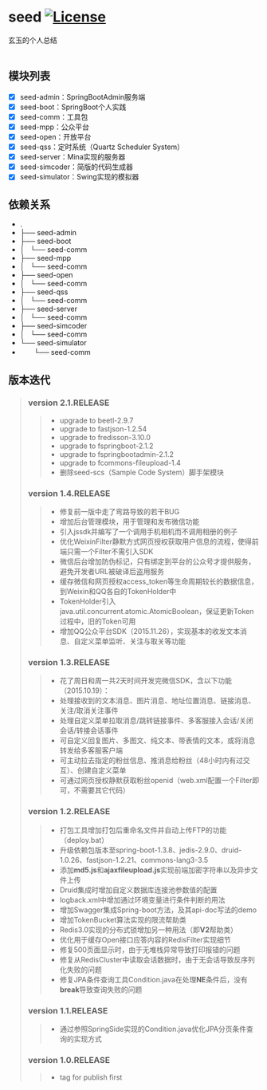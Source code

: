 # seed [![License](https://img.shields.io/hexpm/l/plug.svg)](https://github.com/jadyer/seed/blob/master/LICENSE)
玄玉的个人总结<br/><br/>


## 模块列表

* [x] seed-admin：SpringBootAdmin服务端
* [x] seed-boot：SpringBoot个人实践
* [x] seed-comm：工具包
* [x] seed-mpp：公众平台
* [x] seed-open：开放平台
* [x] seed-qss：定时系统（Quartz Scheduler System）
* [x] seed-server：Mina实现的服务器
* [x] seed-simcoder：简版的代码生成器
* [x] seed-simulator：Swing实现的模拟器

## 依赖关系

* .
* ├── seed-admin
* ├── seed-boot
* │   └── seed-comm
* ├── seed-mpp
* │   └── seed-comm
* ├── seed-open
* │   └── seed-comm
* ├── seed-qss
* │   └── seed-comm
* ├── seed-server
* │   └── seed-comm
* ├── seed-simcoder
* │   └── seed-comm
* └── seed-simulator
*  　　└── seed-comm

## 版本迭代

> ### version 2.1.RELEASE
>> * upgrade to beetl-2.9.7
>> * upgrade to fastjson-1.2.54
>> * upgrade to fredisson-3.10.0
>> * upgrade to fspringboot-2.1.2
>> * upgrade to fspringbootadmin-2.1.2
>> * upgrade to fcommons-fileupload-1.4
>> * 删除seed-scs（Sample Code System）脚手架模块
>
> ### version 1.4.RELEASE
>> * 修复前一版中走了弯路导致的若干BUG
>> * 增加后台管理模块，用于管理和发布微信功能
>> * 引入jssdk并编写了一个调用手机相机而不调用相册的例子
>> * 优化WeixinFilter静默方式网页授权获取用户信息的流程，使得前端只需一个Filter不需引入SDK
>> * 微信后台增加防伪标记，只有绑定到平台的公众号才提供服务，避免开发者URL被破译后盗用服务
>> * 缓存微信和网页授权access_token等生命周期较长的数据信息，到Weixin和QQ各自的TokenHolder中
>> * TokenHolder引入java.util.concurrent.atomic.AtomicBoolean，保证更新Token过程中，旧的Token可用
>> * 增加QQ公众平台SDK（2015.11.26），实现基本的收发文本消息、自定义菜单监听、关注与取关等功能
>
> ### version 1.3.RELEASE
>> * 花了周日和周一共2天时间开发完微信SDK，含以下功能（2015.10.19）：
>> * 处理接收到的文本消息、图片消息、地址位置消息、链接消息、关注/取消关注事件
>> * 处理自定义菜单拉取消息/跳转链接事件、多客服接入会话/关闭会话/转接会话事件
>> * 可自定义回复图片、多图文、纯文本、带表情的文本，或将消息转发给多客服客户端
>> * 可主动拉去指定的粉丝信息、推消息给粉丝（48小时内有过交互）、创建自定义菜单
>> * 可通过网页授权静默获取粉丝openid（web.xml配置一个Filter即可，不需要其它代码）
>
> ### version 1.2.RELEASE
>> * 打包工具增加打包后重命名文件并自动上传FTP的功能（deploy.bat）
>> * 升级依赖包版本至spring-boot-1.3.8、jedis-2.9.0、druid-1.0.26、fastjson-1.2.21、commons-lang3-3.5
>> * 添加**md5.js**和**ajaxfileupload.js**实现前端加密字符串以及异步文件上传
>> * Druid集成时增加自定义数据库连接池参数值的配置
>> * logback.xml中增加通过环境变量进行条件判断的用法
>> * 增加Swagger集成Spring-boot方法，及其api-doc写法的demo
>> * 增加TokenBucket算法实现的限流帮助类
>> * Redis3.0实现的分布式锁增加另一种用法（即**V2**帮助类）
>> * 优化用于缓存Open接口应答内容的RedisFilter实现细节
>> * 修复500页面显示时，由于无堆栈异常导致打印报错的问题
>> * 修复从RedisCluster中读取会话数据时，由于无会话导致反序列化失败的问题
>> * 修复JPA条件查询工具Condition.java在处理**NE**条件后，没有**break**导致查询失败的问题
>
> ### version 1.1.RELEASE
>> * 通过参照SpringSide实现的Condition.java优化JPA分页条件查询的实现方式
>
> ### version 1.0.RELEASE
>> * tag for publish first